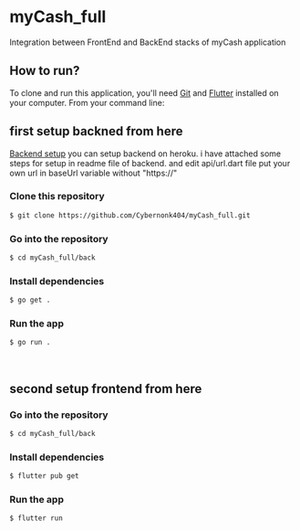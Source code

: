# myCash_full
Integration between FrontEnd and BackEnd stacks of myCash application


## **How to run?**

To clone and run this application, you'll need [Git](https://git-scm.com/downloads) and [Flutter](https://flutter.dev/docs/get-started/install) installed on your computer. From your command line:

## **first setup backned from here**

[Backend setup](https://github.com/Ansh-Rathod/Musive-Backend)
you can setup backend on heroku. i have attached some steps for setup in readme file of backend.
and edit api/url.dart file put your own url in baseUrl variable without "https://"

### Clone this repository

```bash
$ git clone https://github.com/Cybernonk404/myCash_full.git
```

### Go into the repository

```bash
$ cd myCash_full/back
```

### Install dependencies

```bash
$ go get .
```

### Run the app

```bash
$ go run .
```

<br>


## **second setup frontend from here**

### Go into the repository

```bash
$ cd myCash_full/back
```

### Install dependencies

```bash
$ flutter pub get
```

### Run the app

```bash
$ flutter run
```
